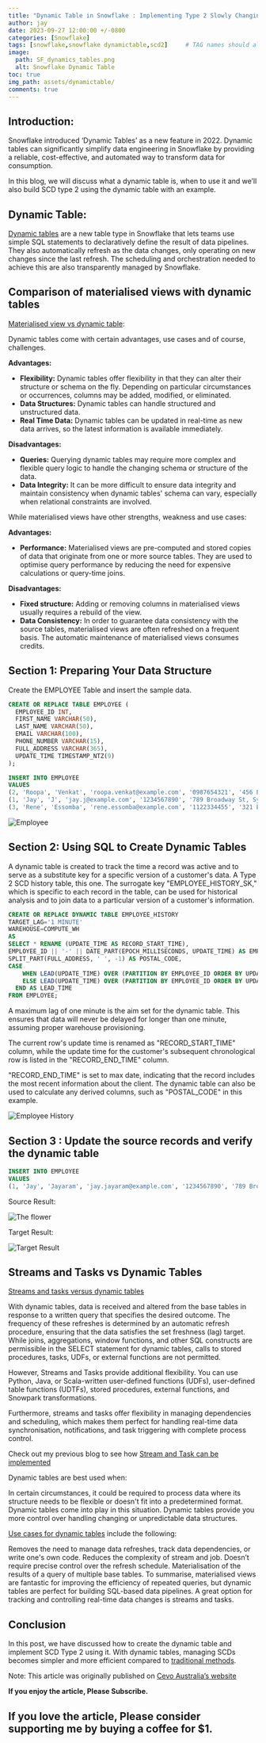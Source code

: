 ```yaml
---
title: "Dynamic Table in Snowflake : Implementing Type 2 Slowly Changing Dimensions (SCD) with Flexibility and Efficiency"
author: jay
date: 2023-09-27 12:00:00 +/-0800
categories: [Snowflake]
tags: [snowflake,snowflake dynamictable,scd2]     # TAG names should always be lowercase
image:
  path: SF_dynamics_tables.png
  alt: Snowflake Dynamic Table
toc: true
img_path: assets/dynamictable/
comments: true
---
```


<!-- Google tag (gtag.js) -->
<script async src="https://www.googletagmanager.com/gtag/js?id=G-56G57XP8PY"></script>
<script>
  window.dataLayer = window.dataLayer || [];
  function gtag(){dataLayer.push(arguments);}
  gtag('js', new Date());

  gtag('config', 'G-56G57XP8PY');
</script>

## Introduction:

Snowflake introduced ‘Dynamic Tables’ as a new feature in 2022. Dynamic tables can significantly simplify data engineering in Snowflake by providing a reliable, cost-effective, and automated way to transform data for consumption.

In this blog, we will discuss what a dynamic table is, when to use it and we’ll also build SCD type 2 using the dynamic table with an example.

## Dynamic Table:

[Dynamic tables](https://docs.snowflake.com/en/user-guide/dynamic-tables-about) are a new table type in Snowflake that lets teams use simple SQL statements to declaratively define the result of data pipelines. They also automatically refresh as the data changes, only operating on new changes since the last refresh. The scheduling and orchestration needed to achieve this are also transparently managed by Snowflake.

## Comparison of materialised views with dynamic tables
[Materialised view vs dynamic table](https://docs.snowflake.com/en/user-guide/dynamic-tables-comparison#dynamic-tables-compared-to-materialized-views):

Dynamic tables come with certain advantages, use cases and of course, challenges.

**Advantages:**
-  **Flexibility:** Dynamic tables offer flexibility in that they can alter their structure or schema on the fly. Depending on particular circumstances or occurrences, columns may be added, modified, or eliminated.
-  **Data Structures:** Dynamic tables can handle structured and unstructured data.
-  **Real Time Data:** Dynamic tables can be updated in real-time as new data arrives, so the latest information is available immediately.

**Disadvantages:**

- **Queries:** Querying dynamic tables may require more complex and flexible query logic to handle the changing schema or structure of the data.
- **Data Integrity:** It can be more difficult to ensure data integrity and maintain consistency when dynamic tables' schema can vary, especially when relational constraints are involved.

While materialised views have other strengths, weakness and use cases:

**Advantages:**

- **Performance:** Materialised views are pre-computed and stored copies of data that originate from one or more source tables. They are used to optimise query performance by reducing the need for expensive calculations or query-time joins.

**Disadvantages:**

- **Fixed structure:** Adding or removing columns in materialised views usually requires a rebuild of the view.
- **Data Consistency:** In order to guarantee data consistency with the source tables, materialised views are often refreshed on a frequent basis. The automatic maintenance of materialised views consumes credits.





## Section 1: Preparing Your Data Structure


Create the EMPLOYEE Table and insert the sample data.

```sql
CREATE OR REPLACE TABLE EMPLOYEE (
  EMPLOYEE_ID INT,
  FIRST_NAME VARCHAR(50),
  LAST_NAME VARCHAR(50),
  EMAIL VARCHAR(100),
  PHONE_NUMBER VARCHAR(15),
  FULL_ADDRESS VARCHAR(365),
  UPDATE_TIME TIMESTAMP_NTZ(9)
);
```


```sql
INSERT INTO EMPLOYEE
VALUES
(2, 'Roopa', 'Venkat', 'roopa.venkat@example.com', '0987654321', '456 Pine St, Sydney, NSW, 2170', '2023-05-25 10:00:00'),
(1, 'Jay', 'J', 'jay.j@example.com', '1234567890', '789 Broadway St, Sydney, NSW, 2145', '2023-05-25 11:00:00'),
(3, 'Rene', 'Essomba', 'rene.essomba@example.com', '1122334455', '321 Elm St, NSW, 2150', '2023-05-25 12:00:00');

```


![Employee](section1.png)


## Section 2: Using SQL to Create Dynamic Tables

A dynamic table is created to track the time a record was active and to serve as a substitute key for a specific version of a customer's data. A Type 2 SCD history table, this one. The surrogate key "EMPLOYEE_HISTORY_SK," which is specific to each record in the table, can be used for historical analysis and to join data to a particular version of a customer's information.

```sql
CREATE OR REPLACE DYNAMIC TABLE EMPLOYEE_HISTORY
TARGET_LAG='1 MINUTE'
WAREHOUSE=COMPUTE_WH
AS
SELECT * RENAME (UPDATE_TIME AS RECORD_START_TIME),
EMPLOYEE_ID || '-' || DATE_PART(EPOCH_MILLISECONDS, UPDATE_TIME) AS EMPLOYEE_HISTORY_SK,
SPLIT_PART(FULL_ADDRESS, ' ', -1) AS POSTAL_CODE, 
CASE
    WHEN LEAD(UPDATE_TIME) OVER (PARTITION BY EMPLOYEE_ID ORDER BY UPDATE_TIME ASC) IS NULL THEN '9999-12-31 12:00:00' -- Replace with a valid NULL date representation in your database
    ELSE LEAD(UPDATE_TIME) OVER (PARTITION BY EMPLOYEE_ID ORDER BY UPDATE_TIME ASC)
  END AS LEAD_TIME
FROM EMPLOYEE;
```


A maximum lag of one minute is the aim set for the dynamic table. This ensures that data will never be delayed for longer than one minute, assuming proper warehouse provisioning.

The current row's update time is renamed as "RECORD_START_TIME" column, while the update time for the customer's subsequent chronological row is listed in the "RECORD_END_TIME" column.

"RECORD_END_TIME" is set to max date, indicating that the record includes the most recent information about the client. The dynamic table can also be used to calculate any derived columns, such as "POSTAL_CODE" in this example.


![Employee History](section2.png)


## Section 3 : Update the source records and verify the dynamic table

```sql
INSERT INTO EMPLOYEE
VALUES
(1, 'Jay', 'Jayaram', 'jay.jayaram@example.com', '1234567890', '789 Broadway St, Sydney, NSW, 2160', '2023-05-25 15:00:00')
```


Source Result:


![The flower](sourceresult.png)

Target Result:


![Target Result](targetresult.png)




## Streams and Tasks vs Dynamic Tables
[Streams and tasks versus dynamic tables](https://docs.snowflake.com/en/user-guide/dynamic-tables-comparison)

With dynamic tables, data is received and altered from the base tables in response to a written query that specifies the desired outcome. The frequency of these refreshes is determined by an automatic refresh procedure, ensuring that the data satisfies the set freshness (lag) target. While joins, aggregations, window functions, and other SQL constructs are permissible in the SELECT statement for dynamic tables, calls to stored procedures, tasks, UDFs, or external functions are not permitted.

However, Streams and Tasks provide additional flexibility. You can use Python, Java, or Scala-written user-defined functions (UDFs), user-defined table functions (UDTFs), stored procedures, external functions, and Snowpark transformations. 

Furthermore, streams and tasks offer flexibility in managing dependencies and scheduling, which makes them perfect for handling real-time data synchronisation, notifications, and task triggering with complete process control.

Check out my previous blog to see how [Stream and Task can be implemented](https://jayaananthdevops.github.io/posts/snowpipe/)

Dynamic tables are best used when:

In certain circumstances, it could be required to process data where its structure needs to be flexible or doesn't fit into a predetermined format. Dynamic tables come into play in this situation. Dynamic tables provide you more control over handling changing or unpredictable data structures.

[Use cases for dynamic tables](https://docs.snowflake.com/en/user-guide/dynamic-tables-about#when-to-use-dynamic-tables) include the following:

Removes the need to manage data refreshes, track data dependencies, or write one's own code.
Reduces the complexity of stream and job.
Doesn’t require precise control over the refresh schedule.
Materialisation of the results of a query of multiple base tables.
To summarise, materialised views are fantastic for improving the efficiency of repeated queries, but dynamic tables are perfect for building SQL-based data pipelines. A great option for tracking and controlling real-time data changes is streams and tasks.


## Conclusion

In this post, we have discussed how to create the dynamic table and implement SCD Type 2 using it. With dynamic tables, managing SCDs becomes simpler and more efficient compared to [traditional methods](https://community.snowflake.com/s/article/Building-a-Type-2-Slowly-Changing-Dimension-in-Snowflake-Using-Streams-and-Tasks-Part-1).


Note: This article was originally published on [ Cevo Australia’s website ](https://cevo.com.au/post/dynamic-table-usage-in-snowflake-implementing-type-2-slowly-changing-dimensions-scd-with-flexibility-and-efficiency/)


**If you enjoy the article, Please Subscribe.**
## If you love the article, Please consider supporting me by buying a coffee for $1.


<script type="text/javascript" src="https://cdnjs.buymeacoffee.com/1.0.0/button.prod.min.js" data-name="bmc-button" data-slug="jayaananth" data-color="#FFDD00" data-emoji="☕"  data-font="Cookie" data-text="Buy me a coffee @ 1$" data-outline-color="#000000" data-font-color="#000000" data-coffee-color="#ffffff" ></script>

<script async src="https://pagead2.googlesyndication.com/pagead/js/adsbygoogle.js?client=ca-pub-4606733459883553"
     crossorigin="anonymous"></script>